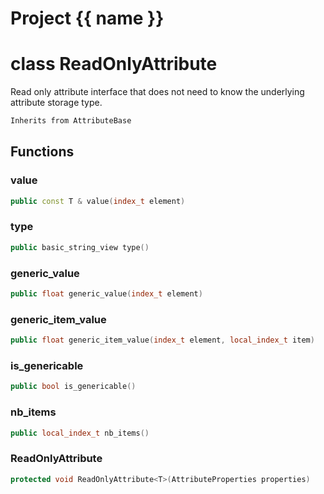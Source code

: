 <script setup>
import {useRoute} from 'vitepress'
const {path} = useRoute()
const tokens = path.split('/')
const words = tokens[2].split('-');
for (let i = 0; i < words.length; i++) {
    words[i] = words[i].charAt(0).toUpperCase() + words[i].slice(1);
    words[i] = words[i].replace('geode', 'Geode')
}
const name = words.join('-');
</script>
# Project {{ name }}

# class ReadOnlyAttribute


 Read only attribute interface that does not need to know the underlying attribute storage type.



```cpp
Inherits from AttributeBase
```



## Functions

### value

```cpp
public const T & value(index_t element)
```

### type

```cpp
public basic_string_view type()
```


### generic_value

```cpp
public float generic_value(index_t element)
```


### generic_item_value

```cpp
public float generic_item_value(index_t element, local_index_t item)
```


### is_genericable

```cpp
public bool is_genericable()
```


### nb_items

```cpp
public local_index_t nb_items()
```


### ReadOnlyAttribute

```cpp
protected void ReadOnlyAttribute<T>(AttributeProperties properties)
```




